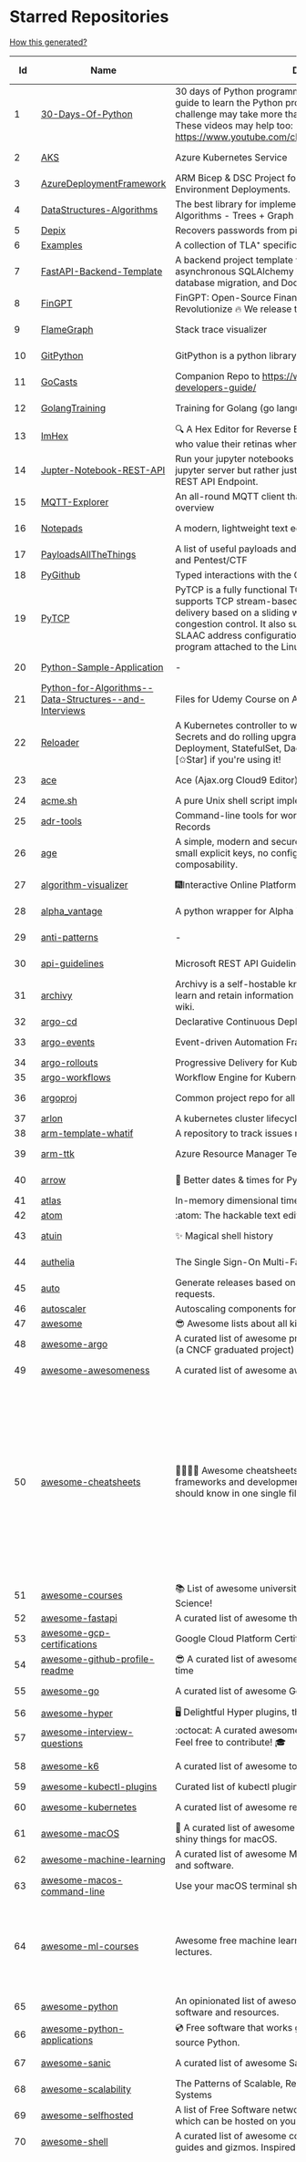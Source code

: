 # Starred Repositories  
[How this generated?](../master/USAGE.md)  
  
| Id 			| Name			| Description | Star Counts | Topics/Tags   | Last Updated 	|  
| ----------- | ----------- 	| ----------- | ----------- | ----------- 	| -----------   |  
|1|[30-Days-Of-Python](https://github.com/Asabeneh/30-Days-Of-Python.git)|30 days of Python programming challenge is a step-by-step guide to learn the Python programming language in 30 days. This challenge may take more than100 days, follow your own pace.  These videos may help too: https://www.youtube.com/channel/UC7PNRuno1rzYPb1xLa4yktw|37672|||  
|2|[AKS](https://github.com/Azure/AKS.git)|Azure Kubernetes Service|1931||10-7-2024|  
|3|[AzureDeploymentFramework](https://github.com/brwilkinson/AzureDeploymentFramework.git)|ARM Bicep & DSC Project for Azure Infrastructure and App Environment Deployments.|151||18-5-2024|  
|4|[DataStructures-Algorithms](https://github.com/rachitiitr/DataStructures-Algorithms.git)|The best library for implementation of all Data Structures and Algorithms - Trees + Graph Algorithms too!|2733||16-3-2024|  
|5|[Depix](https://github.com/spipm/Depix.git)|Recovers passwords from pixelized screenshots|25384|||  
|6|[Examples](https://github.com/tlaplus/Examples.git)|A collection of TLA⁺ specifications of varying complexities|1249|||  
|7|[FastAPI-Backend-Template](https://github.com/Aeternalis-Ingenium/FastAPI-Backend-Template.git)|A backend project template with FastAPI, PostgreSQL with asynchronous SQLAlchemy 2.0, Alembic for asynchronous database migration, and Docker.|585||26-3-2024|  
|8|[FinGPT](https://github.com/AI4Finance-Foundation/FinGPT.git)|FinGPT: Open-Source Financial Large Language Models!  Revolutionize 🔥    We release the trained model on HuggingFace.|12622||28-6-2024|  
|9|[FlameGraph](https://github.com/brendangregg/FlameGraph.git)|Stack trace visualizer|16802||7-11-2023|  
|10|[GitPython](https://github.com/gitpython-developers/GitPython.git)|GitPython is a python library used to interact with Git repositories.|4485||24-6-2024|  
|11|[GoCasts](https://github.com/StephenGrider/GoCasts.git)|Companion Repo to https://www.udemy.com/go-the-complete-developers-guide/|2049||25-8-2017|  
|12|[GolangTraining](https://github.com/GoesToEleven/GolangTraining.git)|Training for Golang (go language)|9743||28-8-2023|  
|13|[ImHex](https://github.com/WerWolv/ImHex.git)|🔍 A Hex Editor for Reverse Engineers, Programmers and people who value their retinas when working at 3 AM.|40740|||  
|14|[Jupter-Notebook-REST-API](https://github.com/Invictify/Jupter-Notebook-REST-API.git)|Run your jupyter notebooks as a REST API endpoint. This isn't a jupyter server but rather just a way to run your notebooks as a REST API Endpoint.|76||31-3-2020|  
|15|[MQTT-Explorer](https://github.com/thomasnordquist/MQTT-Explorer.git)|An all-round MQTT client that provides a structured topic overview|2872||17-6-2024|  
|16|[Notepads](https://github.com/0x7c13/Notepads.git)|A modern, lightweight text editor with a minimalist design.|8533||25-3-2024|  
|17|[PayloadsAllTheThings](https://github.com/swisskyrepo/PayloadsAllTheThings.git)|A list of useful payloads and bypass for Web Application Security and Pentest/CTF|58326||16-6-2024|  
|18|[PyGithub](https://github.com/PyGithub/PyGithub.git)|Typed interactions with the GitHub API v3|6803|||  
|19|[PyTCP](https://github.com/ccie18643/PyTCP.git)|PyTCP is a fully functional TCP/IP stack written in Python. It supports TCP stream-based transport with reliable packet delivery based on a sliding window mechanism and basic congestion control. It also supports IPv6/ICMPv6 protocols with SLAAC address configuration. It operates as a user space program attached to the Linux TAP interface.|333|||  
|20|[Python-Sample-Application](https://github.com/uber/Python-Sample-Application.git)|-|376||9-3-2015|  
|21|[Python-for-Algorithms--Data-Structures--and-Interviews](https://github.com/jmportilla/Python-for-Algorithms--Data-Structures--and-Interviews.git)|Files for Udemy Course on Algorithms and Data Structures|2477|||  
|22|[Reloader](https://github.com/stakater/Reloader.git)|A Kubernetes controller to watch changes in ConfigMap and Secrets and do rolling upgrades on Pods with their associated Deployment, StatefulSet, DaemonSet and DeploymentConfig – [✩Star] if you're using it!|7146|||  
|23|[ace](https://github.com/ajaxorg/ace.git)|Ace (Ajax.org Cloud9 Editor)|26542||8-7-2024|  
|24|[acme.sh](https://github.com/acmesh-official/acme.sh.git)|A pure Unix shell script implementing ACME client protocol|37634|||  
|25|[adr-tools](https://github.com/npryce/adr-tools.git)|Command-line tools for working with Architecture Decision Records|4489||30-3-2020|  
|26|[age](https://github.com/FiloSottile/age.git)|A simple, modern and secure encryption tool (and Go library) with small explicit keys, no config options, and UNIX-style composability.|15782||19-6-2024|  
|27|[algorithm-visualizer](https://github.com/algorithm-visualizer/algorithm-visualizer.git)|:fireworks:Interactive Online Platform that Visualizes Algorithms from Code|46429||18-11-2023|  
|28|[alpha_vantage](https://github.com/RomelTorres/alpha_vantage.git)|A python wrapper for Alpha Vantage API for financial data.|4201||5-7-2024|  
|29|[anti-patterns](https://github.com/tonybaloney/anti-patterns.git)|-|176||15-7-2022|  
|30|[api-guidelines](https://github.com/microsoft/api-guidelines.git)|Microsoft REST API Guidelines|22534||8-7-2024|  
|31|[archivy](https://github.com/archivy/archivy.git)|Archivy is a self-hostable knowledge repository that allows you to learn and retain information in your own personal and extensible wiki.|3169|||  
|32|[argo-cd](https://github.com/argoproj/argo-cd.git)|Declarative Continuous Deployment for Kubernetes|16767|||  
|33|[argo-events](https://github.com/argoproj/argo-events.git)|Event-driven Automation Framework for Kubernetes|2281||10-7-2024|  
|34|[argo-rollouts](https://github.com/argoproj/argo-rollouts.git)|Progressive Delivery for Kubernetes|2573|||  
|35|[argo-workflows](https://github.com/argoproj/argo-workflows.git)|Workflow Engine for Kubernetes|14576|||  
|36|[argoproj](https://github.com/argoproj/argoproj.git)|Common project repo for all Argo Projects|573||18-6-2024|  
|37|[arlon](https://github.com/arlonproj/arlon.git)|A kubernetes cluster lifecycle management and configuration tool|143|||  
|38|[arm-template-whatif](https://github.com/Azure/arm-template-whatif.git)|A repository to track issues related to what-if noise suppression|85|||  
|39|[arm-ttk](https://github.com/Azure/arm-ttk.git)|Azure Resource Manager Template Toolkit|430||27-3-2024|  
|40|[arrow](https://github.com/arrow-py/arrow.git)|🏹 Better dates & times for Python|8623||9-7-2024|  
|41|[atlas](https://github.com/Netflix/atlas.git)|In-memory dimensional time series database.|3412|||  
|42|[atom](https://github.com/atom/atom.git)|:atom: The hackable text editor|60062|||  
|43|[atuin](https://github.com/atuinsh/atuin.git)|✨ Magical shell history|18703||10-7-2024|  
|44|[authelia](https://github.com/authelia/authelia.git)|The Single Sign-On Multi-Factor portal for web apps|20483||10-7-2024|  
|45|[auto](https://github.com/intuit/auto.git)|Generate releases based on semantic version labels on pull requests.|2223||28-6-2024|  
|46|[autoscaler](https://github.com/kubernetes/autoscaler.git)|Autoscaling components for Kubernetes|7818|||  
|47|[awesome](https://github.com/sindresorhus/awesome.git)|😎 Awesome lists about all kinds of interesting topics|310451|||  
|48|[awesome-argo](https://github.com/akuity/awesome-argo.git)|A curated list of awesome projects and resources related to Argo (a CNCF graduated project)|1883||7-6-2024|  
|49|[awesome-awesomeness](https://github.com/bayandin/awesome-awesomeness.git)|A curated list of awesome awesomeness|31472||24-3-2022|  
|50|[awesome-cheatsheets](https://github.com/LeCoupa/awesome-cheatsheets.git)|👩‍💻👨‍💻 Awesome cheatsheets for popular programming languages, frameworks and development tools. They include everything you should know in one single file.|38548|cheatsheets, javascript, bash, nodejs, cheatsheet, database, language, frontend, backend, feathersjs, redis, vuejs, vim, django, programming-language, xcode, php, docker, kubernetes, sailsjs|20-6-2024|  
|51|[awesome-courses](https://github.com/prakhar1989/awesome-courses.git)|:books: List of awesome university courses for learning Computer Science!|55473||12-11-2022|  
|52|[awesome-fastapi](https://github.com/mjhea0/awesome-fastapi.git)|A curated list of awesome things related to FastAPI|7951|||  
|53|[awesome-gcp-certifications](https://github.com/sathishvj/awesome-gcp-certifications.git)|Google Cloud Platform Certification resources.|3901|||  
|54|[awesome-github-profile-readme](https://github.com/abhisheknaiidu/awesome-github-profile-readme.git)|😎 A curated list of awesome GitHub Profile which updates in real time |23336|||  
|55|[awesome-go](https://github.com/avelino/awesome-go.git)|A curated list of awesome Go frameworks, libraries and software|124990||28-6-2024|  
|56|[awesome-hyper](https://github.com/bnb/awesome-hyper.git)|🖥 Delightful Hyper plugins, themes, and resources|10638|||  
|57|[awesome-interview-questions](https://github.com/DopplerHQ/awesome-interview-questions.git)|:octocat: A curated awesome list of lists of interview questions. Feel free to contribute! :mortar_board: |69026||16-11-2021|  
|58|[awesome-k6](https://github.com/grafana/awesome-k6.git)|A curated list of awesome tools, content and projects using k6|548||3-6-2024|  
|59|[awesome-kubectl-plugins](https://github.com/ishantanu/awesome-kubectl-plugins.git)|Curated list of kubectl plugins|874|||  
|60|[awesome-kubernetes](https://github.com/nubenetes/awesome-kubernetes.git)|A curated list of awesome references collected since 2018.|593||12-2-2024|  
|61|[awesome-macOS](https://github.com/iCHAIT/awesome-macOS.git)|  A curated list of awesome applications, softwares, tools and shiny things for macOS.|15633||5-1-2024|  
|62|[awesome-machine-learning](https://github.com/josephmisiti/awesome-machine-learning.git)|A curated list of awesome Machine Learning frameworks, libraries and software.|64394|||  
|63|[awesome-macos-command-line](https://github.com/herrbischoff/awesome-macos-command-line.git)|Use your macOS terminal shell to do awesome things.|28629|||  
|64|[awesome-ml-courses](https://github.com/luspr/awesome-ml-courses.git)|Awesome free machine learning and AI courses with video lectures.|2642|machine-learning, deep-learning, reinforcement-learning, ai-courses, artificial-intelligence|18-6-2024|  
|65|[awesome-python](https://github.com/vinta/awesome-python.git)|An opinionated list of awesome Python frameworks, libraries, software and resources.|212152||16-6-2024|  
|66|[awesome-python-applications](https://github.com/mahmoud/awesome-python-applications.git)|💿 Free software that works great, and also happens to be open-source Python. |16407||30-6-2024|  
|67|[awesome-sanic](https://github.com/mekicha/awesome-sanic.git)|A curated list of awesome Sanic resources and extensions|746||9-5-2023|  
|68|[awesome-scalability](https://github.com/binhnguyennus/awesome-scalability.git)|The Patterns of Scalable, Reliable, and Performant Large-Scale Systems|56832||17-6-2024|  
|69|[awesome-selfhosted](https://github.com/awesome-selfhosted/awesome-selfhosted.git)|A list of Free Software network services and web applications which can be hosted on your own servers|186765||10-7-2024|  
|70|[awesome-shell](https://github.com/alebcay/awesome-shell.git)|A curated list of awesome command-line frameworks, toolkits, guides and gizmos. Inspired by awesome-php.|31911||20-2-2024|  
|71|[awesome-sre](https://github.com/dastergon/awesome-sre.git)|A curated list of Site Reliability and Production Engineering resources.|11700|site-reliability-engineering, production, availability, monitoring, post-mortem, reliability-engineering, capacity-planning, service-level-agreement, scalability, reliability, alerting, on-call, site-reliability, postmortem, incident-response, sre, awesome, awesome-list, devops, list|8-10-2022|  
|72|[awesome-sysadmin](https://github.com/awesome-foss/awesome-sysadmin.git)|A curated list of amazingly awesome open-source sysadmin resources.|23702||13-6-2024|  
|73|[awesome-vscode](https://github.com/viatsko/awesome-vscode.git)|🎨 A curated list of delightful VS Code packages and resources.|24581||3-8-2023|  
|74|[awless](https://github.com/wallix/awless.git)|A Mighty CLI for AWS|4974||10-12-2018|  
|75|[aws-cdk](https://github.com/aws/aws-cdk.git)|The AWS Cloud Development Kit is a framework for defining cloud infrastructure in code|11372||9-7-2024|  
|76|[aws-cdk-examples](https://github.com/aws-samples/aws-cdk-examples.git)|Example projects using the AWS CDK|4963|||  
|77|[aws-cli](https://github.com/aws/aws-cli.git)|Universal Command Line Interface for Amazon Web Services|15119||10-7-2024|  
|78|[aws-eks-best-practices](https://github.com/aws/aws-eks-best-practices.git)|A best practices guide for day 2 operations, including operational excellence, security, reliability, performance efficiency, and cost optimization.|1933||10-7-2024|  
|79|[aws-eks-kubernetes-masterclass](https://github.com/stacksimplify/aws-eks-kubernetes-masterclass.git)|AWS EKS Kubernetes - Masterclass   DevOps, Microservices|1306|||  
|80|[aws-load-balancer-controller](https://github.com/kubernetes-sigs/aws-load-balancer-controller.git)|A Kubernetes controller for Elastic Load Balancers|3829||31-5-2024|  
|81|[azkaban](https://github.com/azkaban/azkaban.git)|Azkaban workflow manager.|4426|||  
|82|[azure-cli](https://github.com/Azure/azure-cli.git)|Azure Command-Line Interface|3916|||  
|83|[azure-docs-bicep-samples](https://github.com/Azure/azure-docs-bicep-samples.git)|-|74|||  
|84|[azure-monitor-opencensus-python](https://github.com/Azure-Samples/azure-monitor-opencensus-python.git)|Sample repository demonstrating Azure Monitor exporters for Opencensus Python|23||1-6-2023|  
|85|[azure-powershell](https://github.com/Azure/azure-powershell.git)|Microsoft Azure PowerShell|4120||10-7-2024|  
|86|[azure-quickstart-templates](https://github.com/Azure/azure-quickstart-templates.git)|Azure Quickstart Templates|13839|||  
|87|[azure-sdk-for-python](https://github.com/Azure/azure-sdk-for-python.git)|This repository is for active development of the Azure SDK for Python. For consumers of the SDK we recommend visiting our public developer docs at https://docs.microsoft.com/python/azure/ or our versioned developer docs at https://azure.github.io/azure-sdk-for-python. |4369||10-7-2024|  
|88|[azure4everyone-samples](https://github.com/MarczakIO/azure4everyone-samples.git)|-|256|||  
|89|[badges](https://github.com/Naereen/badges.git)|:pencil: Markdown code for lots of small badges :ribbon: :pushpin: (shields.io, forthebadge.com etc) :sunglasses:. Contributions are welcome! Please add yours!|4253||24-4-2024|  
|90|[bat](https://github.com/sharkdp/bat.git)|A cat(1) clone with wings.|47740||1-7-2024|  
|91|[bcc](https://github.com/iovisor/bcc.git)|BCC - Tools for BPF-based Linux IO analysis, networking, monitoring, and more|19893|||  
|92|[behave](https://github.com/behave/behave.git)|BDD, Python style.|3100||6-7-2024|  
|93|[benten](https://github.com/intuit/benten.git)|Chatbot Development Framework (with Slack integration for Jira and Jenkins)|134||31-3-2021|  
|94|[bhai-lang](https://github.com/DulLabs/bhai-lang.git)|A toy programming language written in Typescript|3967||17-4-2022|  
|95|[bicep](https://github.com/Azure/bicep.git)|Bicep is a declarative language for describing and deploying Azure resources|3168||10-7-2024|  
|96|[bitcoin](https://github.com/bitcoin/bitcoin.git)|Bitcoin Core integration/staging tree|77148||10-7-2024|  
|97|[black](https://github.com/psf/black.git)|The uncompromising Python code formatter|37831||4-7-2024|  
|98|[blackfriday](https://github.com/russross/blackfriday.git)|Blackfriday: a markdown processor for Go|5392||27-10-2020|  
|99|[boto3](https://github.com/boto/boto3.git)|AWS SDK for Python|8840||10-7-2024|  
|100|[boulder](https://github.com/letsencrypt/boulder.git)|An ACME-based certificate authority, written in Go. |5069||10-7-2024|  
|101|[boundary](https://github.com/hashicorp/boundary.git)|Boundary enables identity-based access management for dynamic infrastructure. |3818||9-7-2024|  
|102|[brackets](https://github.com/adobe/brackets.git)|An open source code editor for the web, written in JavaScript, HTML and CSS.|33286||18-3-2021|  
|103|[brooklin](https://github.com/linkedin/brooklin.git)|An extensible distributed system for reliable nearline data streaming at scale|899||21-5-2024|  
|104|[brotli](https://github.com/google/brotli.git)|Brotli compression format|13320|||  
|105|[build-your-own-x](https://github.com/codecrafters-io/build-your-own-x.git)|Master programming by recreating your favorite technologies from scratch.|284307||10-7-2024|  
|106|[caddy](https://github.com/caddyserver/caddy.git)|Fast and extensible multi-platform HTTP/1-2-3 web server with automatic HTTPS|55623||9-7-2024|  
|107|[cdk8s](https://github.com/cdk8s-team/cdk8s.git)|Define Kubernetes native apps and abstractions using object-oriented programming|4215||10-7-2024|  
|108|[cello](https://github.com/cello-proj/cello.git)|Run infrastructure as code (IaC) software tools including CDK, Terraform and Cloud Formation via GitOps.|270||10-5-2024|  
|109|[cert-manager](https://github.com/cert-manager/cert-manager.git)|Automatically provision and manage TLS certificates in Kubernetes|11719|||  
|110|[chalice](https://github.com/aws/chalice.git)|Python Serverless Microframework for AWS|10528|||  
|111|[chaos-mesh](https://github.com/chaos-mesh/chaos-mesh.git)|A Chaos Engineering Platform for Kubernetes.|6545||9-7-2024|  
|112|[chartmuseum](https://github.com/helm/chartmuseum.git)|helm chart repository server|3522|||  
|113|[charts](https://github.com/helm/charts.git)|⚠️(OBSOLETE) Curated applications for Kubernetes|15512||21-12-2021|  
|114|[cheat.sh](https://github.com/chubin/cheat.sh.git)|the only cheat sheet you need|37830||18-4-2022|  
|115|[checkov](https://github.com/bridgecrewio/checkov.git)|Prevent cloud misconfigurations and find vulnerabilities during build-time in infrastructure as code, container images and open source packages with Checkov by Bridgecrew.|6729||10-7-2024|  
|116|[chef](https://github.com/chef/chef.git)|Chef Infra, a powerful automation platform that transforms infrastructure into code automating how infrastructure is configured, deployed and managed across any environment, at any scale|7534||9-7-2024|  
|117|[cilium](https://github.com/cilium/cilium.git)|eBPF-based Networking, Security, and Observability|19283|||  
|118|[clair](https://github.com/quay/clair.git)|Vulnerability Static Analysis for Containers|10165|||  
|119|[cli](https://github.com/snyk/cli.git)|Snyk CLI scans and monitors your projects for security vulnerabilities.|4838||10-7-2024|  
|120|[cli-spinners](https://github.com/sindresorhus/cli-spinners.git)|Spinners for use in the terminal|2381||1-7-2024|  
|121|[cli53](https://github.com/barnybug/cli53.git)|Command line tool for Amazon Route 53|1960||24-2-2023|  
|122|[click](https://github.com/pallets/click.git)|Python composable command line interface toolkit|15298||1-7-2024|  
|123|[cloud-custodian](https://github.com/cloud-custodian/cloud-custodian.git)|Rules engine for cloud security, cost optimization, and governance, DSL in yaml for policies to query, filter, and take actions on resources|5295||10-7-2024|  
|124|[codesearch](https://github.com/google/codesearch.git)|Fast, indexed regexp search over large file trees|3556||19-6-2024|  
|125|[compose](https://github.com/docker/compose.git)|Define and run multi-container applications with Docker|33019|||  
|126|[computer-science](https://github.com/ossu/computer-science.git)|:mortar_board: Path to a free self-taught education in Computer Science!|165775||10-7-2024|  
|127|[confd](https://github.com/kelseyhightower/confd.git)|Manage local application configuration files using templates and data from etcd or consul|8305||9-12-2023|  
|128|[config](https://github.com/nikitavoloboev/config.git)|Apps/CLIs/configs I use on macOS/iOS. Fish, Karabiner, Cursor..|20420|||  
|129|[containerd](https://github.com/containerd/containerd.git)|An open and reliable container runtime|16736|||  
|130|[copacetic](https://github.com/project-copacetic/copacetic.git)|🧵 CLI tool for directly patching container images using reports from vulnerability scanners|844||10-7-2024|  
|131|[core](https://github.com/home-assistant/core.git)|:house_with_garden: Open source home automation that puts local control and privacy first.|69872||10-7-2024|  
|132|[coredns](https://github.com/coredns/coredns.git)|CoreDNS is a DNS server that chains plugins|12026||2-7-2024|  
|133|[coreutils](https://github.com/uutils/coreutils.git)|Cross-platform Rust rewrite of the GNU coreutils|17271||10-7-2024|  
|134|[crouton](https://github.com/dnschneid/crouton.git)|Chromium OS Universal Chroot Environment|8523|||  
|135|[cruise-control](https://github.com/linkedin/cruise-control.git)|Cruise-control is the first of its kind to fully automate the dynamic workload rebalance and self-healing of a Kafka cluster. It provides great value to Kafka users by simplifying the operation of Kafka clusters.|2683||10-7-2024|  
|136|[dailybot](https://github.com/sapumar/dailybot.git)|Simple telegram bot to remind about the daily stand up|8|||  
|137|[dapr](https://github.com/dapr/dapr.git)|Dapr is a portable, event-driven, runtime for building distributed applications across cloud and edge.|23587||3-7-2024|  
|138|[datamodel-code-generator](https://github.com/koxudaxi/datamodel-code-generator.git)|Pydantic model and dataclasses.dataclass generator for easy conversion of JSON, OpenAPI, JSON Schema, and YAML data sources.|2458|||  
|139|[design-patterns-for-humans](https://github.com/kamranahmedse/design-patterns-for-humans.git)|An ultra-simplified explanation to design patterns|43963||17-5-2023|  
|140|[developer-roadmap](https://github.com/kamranahmedse/developer-roadmap.git)|Interactive roadmaps, guides and other educational content to help developers grow in their careers.|282304||10-7-2024|  
|141|[devops-exercises](https://github.com/bregman-arie/devops-exercises.git)|Linux, Jenkins, AWS, SRE, Prometheus, Docker, Python, Ansible, Git, Kubernetes, Terraform, OpenStack, SQL, NoSQL, Azure, GCP, DNS, Elastic, Network, Virtualization. DevOps Interview Questions|64874||12-6-2024|  
|142|[diagrams](https://github.com/mingrammer/diagrams.git)|:art: Diagram as Code for prototyping cloud system architectures|35424|||  
|143|[discourse](https://github.com/discourse/discourse.git)|A platform for community discussion. Free, open, simple.|41154||10-7-2024|  
|144|[dive](https://github.com/wagoodman/dive.git)|A tool for exploring each layer in a docker image|44599|||  
|145|[django-health-check](https://github.com/revsys/django-health-check.git)|a pluggable app that runs a full check on the deployment, using a number of plugins to check e.g. database, queue server, celery processes, etc.|1181|||  
|146|[dns](https://github.com/miekg/dns.git)|DNS library in Go|7872|||  
|147|[dnscontrol](https://github.com/StackExchange/dnscontrol.git)|Infrastructure as code for DNS!|3018||10-7-2024|  
|148|[dnslib](https://github.com/paulc/dnslib.git)|A Python library to encode/decode DNS wire-format packets |295||8-7-2024|  
|149|[docker-development-youtube-series](https://github.com/marcel-dempers/docker-development-youtube-series.git)|-|5100|||  
|150|[docker_practice](https://github.com/yeasy/docker_practice.git)|Learn and understand Docker&Container technologies, with real DevOps practice!|24448||4-2-2024|  
|151|[doitlive](https://github.com/sloria/doitlive.git)|Because sometimes you need to do it live|3421||3-7-2024|  
|152|[dokku](https://github.com/dokku/dokku.git)|A docker-powered PaaS that helps you build and manage the lifecycle of applications|26395||8-7-2024|  
|153|[dotfiles](https://github.com/bbkane/dotfiles.git)|Configs for apps I care about|32||10-7-2024|  
|154|[driftctl](https://github.com/snyk/driftctl.git)|Detect, track and alert on infrastructure drift|2429||8-7-2024|  
|155|[duf](https://github.com/muesli/duf.git)|Disk Usage/Free Utility - a better 'df' alternative|12496|||  
|156|[eBPF-Package-Repository](https://github.com/l3af-project/eBPF-Package-Repository.git)|eBPF Programs|53||9-7-2024|  
|157|[echarts](https://github.com/apache/echarts.git)|Apache ECharts is a powerful, interactive charting and data visualization library for browser|59639||28-6-2024|  
|158|[echo](https://github.com/labstack/echo.git)|High performance, minimalist Go web framework|29010||30-5-2024|  
|159|[eks-anywhere](https://github.com/aws/eks-anywhere.git)|Run Amazon EKS on your own infrastructure 🚀|1938||9-7-2024|  
|160|[eks-node-viewer](https://github.com/awslabs/eks-node-viewer.git)|EKS Node Viewer|1089||8-7-2024|  
|161|[elasticsearch](https://github.com/elastic/elasticsearch.git)|Free and Open, Distributed, RESTful Search Engine|68580|||  
|162|[emissary](https://github.com/emissary-ingress/emissary.git)|open source Kubernetes-native API gateway for microservices built on the Envoy Proxy|4319||26-6-2024|  
|163|[eng-practices](https://github.com/google/eng-practices.git)|Google's Engineering Practices documentation|19847||10-5-2024|  
|164|[engineering-blogs](https://github.com/kilimchoi/engineering-blogs.git)|A curated list of engineering blogs|29992||5-6-2024|  
|165|[envoy](https://github.com/envoyproxy/envoy.git)|Cloud-native high-performance edge/middle/service proxy|24284||10-7-2024|  
|166|[eruda](https://github.com/liriliri/eruda.git)|Console for mobile browsers|18098|||  
|167|[espanso](https://github.com/espanso/espanso.git)|Cross-platform Text Expander written in Rust|9472||9-7-2024|  
|168|[etcd](https://github.com/etcd-io/etcd.git)|Distributed reliable key-value store for the most critical data of a distributed system|46834||9-7-2024|  
|169|[every-programmer-should-know](https://github.com/mtdvio/every-programmer-should-know.git)|A collection of (mostly) technical things every software developer should know about|77785||10-5-2024|  
|170|[ewd998](https://github.com/tlaplus-workshops/ewd998.git)|Distributed termination detection on a ring, due to Shmuel Safra:|46||21-7-2023|  
|171|[examples](https://github.com/kubernetes/examples.git)|Kubernetes application example tutorials|6103|||  
|172|[excalidraw](https://github.com/excalidraw/excalidraw.git)|Virtual whiteboard for sketching hand-drawn like diagrams|77118||10-7-2024|  
|173|[external-dns](https://github.com/kubernetes-sigs/external-dns.git)|Configure external DNS servers (AWS Route53, Google CloudDNS and others) for Kubernetes Ingresses and Services|7438|||  
|174|[face_recognition](https://github.com/ageitgey/face_recognition.git)|The world's simplest facial recognition api for Python and the command line|52379||10-6-2022|  
|175|[faker](https://github.com/joke2k/faker.git)|Faker is a Python package that generates fake data for you.|17347||26-6-2024|  
|176|[falcon](https://github.com/falconry/falcon.git)|The no-magic web data plane API and microservices framework for Python developers, with a focus on reliability, correctness, and performance at scale.|9441||30-6-2024|  
|177|[fastapi](https://github.com/tiangolo/fastapi.git)|FastAPI framework, high performance, easy to learn, fast to code, ready for production|73385|||  
|178|[fastapi-cache](https://github.com/long2ice/fastapi-cache.git)|fastapi-cache is a tool to cache fastapi response and function result, with backends support redis and memcached.|1198|cache, fastapi, redis, memcached|13-5-2024|  
|179|[fastapi-code-generator](https://github.com/koxudaxi/fastapi-code-generator.git)|This code generator creates FastAPI app from an openapi file.|961|fastapi, openapi, generator, python, pydantic|2-7-2024|  
|180|[fastapi-jwt](https://github.com/testdrivenio/fastapi-jwt.git)|Secure a FastAPI app by enabling authentication using JSON Web Tokens (JWTs)|115||8-5-2024|  
|181|[fastapi-mvc](https://github.com/fastapi-mvc/fastapi-mvc.git)|Developer productivity tool for making high-quality FastAPI production-ready APIs.|598||2-2-2024|  
|182|[fastapi-versioning](https://github.com/DeanWay/fastapi-versioning.git)|api versioning for fastapi web applications|633||24-8-2021|  
|183|[fastapi_client](https://github.com/dmontagu/fastapi_client.git)|FastAPI client generator|329||11-2-2021|  
|184|[fastapi_profiler](https://github.com/sunhailin-Leo/fastapi_profiler.git)|A FastAPI Middleware of https://github.com/joerick/pyinstrument to check your service performance.|215||17-5-2024|  
|185|[fasthttp](https://github.com/valyala/fasthttp.git)|Fast HTTP package for Go. Tuned for high performance. Zero memory allocations in hot paths. Up to 10x faster than net/http|21356||8-7-2024|  
|186|[fauxpilot](https://github.com/fauxpilot/fauxpilot.git)|FauxPilot - an open-source alternative to GitHub Copilot server|14431||29-5-2023|  
|187|[fd](https://github.com/sharkdp/fd.git)|A simple, fast and user-friendly alternative to 'find'|32621||1-7-2024|  
|188|[first-contributions](https://github.com/firstcontributions/first-contributions.git)|🚀✨ Help beginners to contribute to open source projects|43631|||  
|189|[fish-shell](https://github.com/fish-shell/fish-shell.git)|The user-friendly command line shell.|25116|||  
|190|[flamethrower](https://github.com/DNS-OARC/flamethrower.git)|a DNS performance and functional testing utility supporting UDP, TCP, DoT and DoH|314||3-10-2023|  
|191|[flask](https://github.com/pallets/flask.git)|The Python micro framework for building web applications.|67026||2-7-2024|  
|192|[flask-app-on-azure-functions](https://github.com/Azure-Samples/flask-app-on-azure-functions.git)|A sample to run a Flask app on Azure Functions|22||18-2-2022|  
|193|[flask-caching](https://github.com/pallets-eco/flask-caching.git)|A caching extension for Flask|876||26-5-2024|  
|194|[flask-celery-example](https://github.com/miguelgrinberg/flask-celery-example.git)|This repository contains the example code for my blog article Using Celery with Flask.|1182|||  
|195|[flask-swagger-ui](https://github.com/sveint/flask-swagger-ui.git)|Swagger UI blueprint for flask|176||24-5-2022|  
|196|[flower](https://github.com/mher/flower.git)|Real-time monitor and web admin for Celery distributed task queue|6279|||  
|197|[flux](https://github.com/fluxcd/flux.git)|Successor: https://github.com/fluxcd/flux2|6884||1-11-2022|  
|198|[forcediphttpsadapter](https://github.com/Roadmaster/forcediphttpsadapter.git)|A requests TransportAdapter allowing to force a specific IP for HTTPS connections.|59|||  
|199|[free-for-dev](https://github.com/ripienaar/free-for-dev.git)|A list of SaaS, PaaS and IaaS offerings that have free tiers of interest to devops and infradev|85660||10-7-2024|  
|200|[free-programming-books](https://github.com/EbookFoundation/free-programming-books.git)|:books: Freely available programming books|327762||9-7-2024|  
|201|[frp](https://github.com/fatedier/frp.git)|A fast reverse proxy to help you expose a local server behind a NAT or firewall to the internet.|82212||9-7-2024|  
|202|[fucking-algorithm](https://github.com/labuladong/fucking-algorithm.git)|刷算法全靠套路，认准 labuladong 就够了！English version supported! Crack LeetCode, not only how, but also why. |124273||8-7-2024|  
|203|[full-stack-fastapi-template](https://github.com/tiangolo/full-stack-fastapi-template.git)|Full stack, modern web application template. Using FastAPI, React, SQLModel, PostgreSQL, Docker, GitHub Actions, automatic HTTPS and more.|24553||30-6-2024|  
|204|[gcsfuse](https://github.com/GoogleCloudPlatform/gcsfuse.git)|A user-space file system for interacting with Google Cloud Storage|2003||10-7-2024|  
|205|[gin](https://github.com/gin-gonic/gin.git)|Gin is a HTTP web framework written in Go (Golang). It features a Martini-like API with much better performance -- up to 40 times faster. If you need smashing performance, get yourself some Gin.|76813||22-6-2024|  
|206|[git-standup](https://github.com/kamranahmedse/git-standup.git)|Recall what you did on the last working day. Psst! or be nosy and find what someone else in your team did ;-)|7557|||  
|207|[github-cheat-sheet](https://github.com/tiimgreen/github-cheat-sheet.git)|A list of cool features of Git and GitHub.|46629||15-10-2023|  
|208|[github-readme-stats](https://github.com/anuraghazra/github-readme-stats.git)|:zap: Dynamically generated stats for your github readmes|66585||10-7-2024|  
|209|[github1s](https://github.com/conwnet/github1s.git)|One second to read GitHub code with VS Code.|22747|||  
|210|[gitignore](https://github.com/github/gitignore.git)|A collection of useful .gitignore templates|159590||11-6-2024|  
|211|[gitops-engine](https://github.com/argoproj/gitops-engine.git)|Democratizing GitOps|1659||1-7-2024|  
|212|[gitui](https://github.com/extrawurst/gitui.git)|Blazing 💥 fast terminal-ui for git written in rust 🦀|17850||9-7-2024|  
|213|[glb-director](https://github.com/github/glb-director.git)|GitHub Load Balancer Director and supporting tooling.|2351|||  
|214|[gloo](https://github.com/solo-io/gloo.git)|The Feature-rich, Kubernetes-native, Next-Generation API Gateway Built on Envoy|4034||10-7-2024|  
|215|[go-fuzz](https://github.com/dvyukov/go-fuzz.git)|Randomized testing for Go|4729|||  
|216|[go-github](https://github.com/google/go-github.git)|Go library for accessing the GitHub v3 API|10168|||  
|217|[go-leetcode](https://github.com/austingebauer/go-leetcode.git)|A collection of 100+ popular LeetCode problems solved in Go.|1766||26-11-2023|  
|218|[go-restful](https://github.com/emicklei/go-restful.git)|package for building REST-style Web Services using Go|4996|||  
|219|[go-spew](https://github.com/davecgh/go-spew.git)|Implements a deep pretty printer for Go data structures to aid in debugging|5981||30-8-2018|  
|220|[golang-web-dev](https://github.com/GoesToEleven/golang-web-dev.git)|-|3323||13-12-2019|  
|221|[goldmark](https://github.com/yuin/goldmark.git)|:trophy: A markdown parser written in Go. Easy to extend, standard(CommonMark) compliant, well structured.|3459||25-6-2024|  
|222|[google-api-python-client](https://github.com/googleapis/google-api-python-client.git)|🐍 The official Python client library for Google's discovery based APIs.|7559||9-7-2024|  
|223|[google-cloud-python](https://github.com/googleapis/google-cloud-python.git)|Google Cloud Client Library for Python|4731||10-7-2024|  
|224|[google-maps-services-python](https://github.com/googlemaps/google-maps-services-python.git)|Python client library for Google Maps API Web Services|4427||27-1-2023|  
|225|[googlesre](https://github.com/google/googlesre.git)|-|159||19-6-2024|  
|226|[gotty](https://github.com/yudai/gotty.git)|Share your terminal as a web application|18576|||  
|227|[gotty](https://github.com/sorenisanerd/gotty.git)|Share your terminal as a web application|2095||25-3-2024|  
|228|[gping](https://github.com/orf/gping.git)|Ping, but with a graph|10496|||  
|229|[gpt-pilot](https://github.com/Pythagora-io/gpt-pilot.git)|The first real AI developer|29109||10-7-2024|  
|230|[graphene-django](https://github.com/graphql-python/graphene-django.git)|Build powerful, efficient, and flexible GraphQL APIs with seamless Django integration.|4254||12-6-2024|  
|231|[grex](https://github.com/pemistahl/grex.git)|A command-line tool and Rust library with Python bindings for generating regular expressions from user-provided test cases|7025||9-7-2024|  
|232|[greykite](https://github.com/linkedin/greykite.git)|A flexible, intuitive and fast forecasting library|1802||16-1-2024|  
|233|[grumpy](https://github.com/giantswarm/grumpy.git)|Kubernetes Validation Admission Controller example|24|||  
|234|[guacamole-server](https://github.com/apache/guacamole-server.git)|Mirror of Apache Guacamole Server|2977||14-6-2024|  
|235|[halo](https://github.com/manrajgrover/halo.git)|💫 Beautiful spinners for terminal, IPython and Jupyter|2862||16-6-2024|  
|236|[haproxy](https://github.com/haproxy/haproxy.git)|HAProxy Load Balancer's development branch (mirror of git.haproxy.org)|4647||10-7-2024|  
|237|[healthchecks](https://github.com/healthchecks/healthchecks.git)|Open-source cron job and background task monitoring service, written in Python & Django|7639||10-7-2024|  
|238|[helm](https://github.com/helm/helm.git)|The Kubernetes Package Manager|26385||10-7-2024|  
|239|[helmfile](https://github.com/roboll/helmfile.git)|Deploy Kubernetes Helm Charts|4033|||  
|240|[hey](https://github.com/rakyll/hey.git)|HTTP load generator, ApacheBench (ab) replacement|17655|||  
|241|[homebrew-cask](https://github.com/Homebrew/homebrew-cask.git)|🍻 A CLI workflow for the administration of macOS applications distributed as binaries|20689||10-7-2024|  
|242|[homepage](https://github.com/gethomepage/homepage.git)|A highly customizable homepage (or startpage / application dashboard) with Docker and service API integrations.|17222||9-7-2024|  
|243|[how-web-works](https://github.com/vasanthk/how-web-works.git)|What happens behind the scenes when we type www.google.com in a browser?|15901|||  
|244|[htmlq](https://github.com/mgdm/htmlq.git)|Like jq, but for HTML.|6999||15-4-2023|  
|245|[htop](https://github.com/htop-dev/htop.git)|htop - an interactive process viewer|6131|||  
|246|[http-api-design](https://github.com/interagent/http-api-design.git)|HTTP API design guide extracted from work on the Heroku Platform API|13682||16-1-2024|  
|247|[http2smugl](https://github.com/neex/http2smugl.git)|-|525|||  
|248|[httpstat](https://github.com/reorx/httpstat.git)|curl statistics made simple|5893||12-6-2023|  
|249|[httpstat](https://github.com/davecheney/httpstat.git)|It's like curl -v, with colours. |6987||13-6-2024|  
|250|[httptools](https://github.com/MagicStack/httptools.git)|Fast HTTP parser|1180||16-10-2023|  
|251|[hub](https://github.com/mislav/hub.git)|A command-line tool that makes git easier to use with GitHub.|22753||4-10-2023|  
|252|[hubot-slack](https://github.com/slackapi/hubot-slack.git)|Slack Developer Kit for Hubot|2303|||  
|253|[hugo](https://github.com/gohugoio/hugo.git)|The world’s fastest framework for building websites.|73683|||  
|254|[hugo-PaperMod](https://github.com/adityatelange/hugo-PaperMod.git)| A fast, clean, responsive Hugo theme.|9141||21-6-2024|  
|255|[hyper](https://github.com/vercel/hyper.git)|A terminal built on web technologies|42961|||  
|256|[influxdb](https://github.com/influxdata/influxdb.git)|Scalable datastore for metrics, events, and real-time analytics|28231||10-7-2024|  
|257|[ingress-nginx](https://github.com/kubernetes/ingress-nginx.git)|Ingress-NGINX Controller for Kubernetes|16964||9-7-2024|  
|258|[inshellisense](https://github.com/microsoft/inshellisense.git)|IDE style command line auto complete|8230||21-6-2024|  
|259|[interactive-coding-challenges](https://github.com/donnemartin/interactive-coding-challenges.git)|120+ interactive Python coding interview challenges (algorithms and data structures).  Includes Anki flashcards.|29119||5-8-2020|  
|260|[interview](https://github.com/Olshansk/interview.git)|Everything you need to prepare for your technical interview|17654||28-1-2024|  
|261|[interview](https://github.com/mission-peace/interview.git)|Interview questions|11037|||  
|262|[interviews](https://github.com/kdn251/interviews.git)|Everything you need to know to get the job.|62803||6-6-2020|  
|263|[iris](https://github.com/kataras/iris.git)|The fastest HTTP/2 Go Web Framework. New, modern and easy to learn. Fast development with Code you control. Unbeatable cost-performance ratio :rocket:|25019|||  
|264|[iris](https://github.com/linkedin/iris.git)|Iris is a highly configurable and flexible service for paging and messaging.|803|||  
|265|[istio](https://github.com/istio/istio.git)|Connect, secure, control, and observe services.|35394||10-7-2024|  
|266|[it-tools](https://github.com/CorentinTh/it-tools.git)|Collection of handy online tools for developers, with great UX. |18684||27-5-2024|  
|267|[javascript-algorithms](https://github.com/trekhleb/javascript-algorithms.git)|📝 Algorithms and data structures implemented in JavaScript with explanations and links to further readings|185216||9-3-2024|  
|268|[jedis](https://github.com/redis/jedis.git)|Redis Java client|11704||10-7-2024|  
|269|[jira](https://github.com/pycontribs/jira.git)|Python Jira library. Development chat available on https://matrix.to/#/#pycontribs:matrix.org|1919||9-7-2024|  
|270|[jira](https://github.com/go-jira/jira.git)|simple jira command line client in Go|2662|||  
|271|[jq](https://github.com/jqlang/jq.git)|Command-line JSON processor|29613||24-6-2024|  
|272|[jsii](https://github.com/aws/jsii.git)|jsii allows code in any language to naturally interact with JavaScript classes. It is the technology that enables the AWS Cloud Development Kit to deliver polyglot libraries from a single codebase!|2591|||  
|273|[json-server](https://github.com/typicode/json-server.git)|Get a full fake REST API with zero coding in less than 30 seconds (seriously)|71924|||  
|274|[jsonnet](https://github.com/google/jsonnet.git)|Jsonnet - The data templating language|6844|||  
|275|[k2tf](https://github.com/sl1pm4t/k2tf.git)|Kubernetes YAML to Terraform HCL converter|1162||23-5-2024|  
|276|[k3s](https://github.com/k3s-io/k3s.git)|Lightweight Kubernetes|27019||10-7-2024|  
|277|[k6](https://github.com/grafana/k6.git)|A modern load testing tool, using Go and JavaScript - https://k6.io|23943|||  
|278|[k6-example-woocommerce](https://github.com/grafana/k6-example-woocommerce.git)|Example k6 scripts targeting a WooCommerce deployment|40||21-2-2024|  
|279|[k8s-conformance](https://github.com/cncf/k8s-conformance.git)|🧪CNCF K8s Conformance Working Group|837||5-7-2024|  
|280|[k8sgpt](https://github.com/k8sgpt-ai/k8sgpt.git)|Giving Kubernetes Superpowers to everyone|5190||10-7-2024|  
|281|[k9s](https://github.com/derailed/k9s.git)|🐶 Kubernetes CLI To Manage Your Clusters In Style!|25705||7-7-2024|  
|282|[kafka-monitor](https://github.com/linkedin/kafka-monitor.git)|Xinfra Monitor monitors the availability of Kafka clusters by producing synthetic workloads using end-to-end pipelines to obtain derived vital statistics - E2E latency, service produce/consume availability, offsets commit availability & latency, message loss rate and more.|2003||22-3-2023|  
|283|[kaniko](https://github.com/GoogleContainerTools/kaniko.git)|Build Container Images In Kubernetes|14280||10-7-2024|  
|284|[katib](https://github.com/kubeflow/katib.git)|Automated Machine Learning on Kubernetes|1456||10-7-2024|  
|285|[katran](https://github.com/facebookincubator/katran.git)|A high performance layer 4 load balancer|4622|||  
|286|[kb](https://github.com/gnebbia/kb.git)|A minimalist command line knowledge base manager|3120|||  
|287|[kong](https://github.com/Kong/kong.git)|🦍 The Cloud-Native API Gateway and AI Gateway.|38336||10-7-2024|  
|288|[kopf](https://github.com/nolar/kopf.git)|A Python framework to write Kubernetes operators in just a few lines of code|2014||15-6-2024|  
|289|[kops](https://github.com/kubernetes/kops.git)|Kubernetes Operations (kOps) - Production Grade k8s Installation, Upgrades and Management|15658||8-7-2024|  
|290|[kraken](https://github.com/uber/kraken.git)|P2P Docker registry capable of distributing TBs of data in seconds|5993|||  
|291|[krew](https://github.com/kubernetes-sigs/krew.git)|📦 Find and install kubectl plugins|6237||14-4-2024|  
|292|[ksonnet](https://github.com/ksonnet/ksonnet.git)|A CLI-supported framework that streamlines writing and deployment of Kubernetes configurations to multiple clusters.|1165|||  
|293|[kube-capacity](https://github.com/robscott/kube-capacity.git)|A simple CLI that provides an overview of the resource requests, limits, and utilization in a Kubernetes cluster|2052||21-2-2024|  
|294|[kube-linter](https://github.com/stackrox/kube-linter.git)|KubeLinter is a static analysis tool that checks Kubernetes YAML files and Helm charts to ensure the applications represented in them adhere to best practices.|2821||10-7-2024|  
|295|[kube2iam](https://github.com/jtblin/kube2iam.git)|kube2iam  provides different AWS IAM roles for pods running on Kubernetes|1962||3-12-2023|  
|296|[kubeconform](https://github.com/yannh/kubeconform.git)|A FAST Kubernetes manifests validator, with support for Custom Resources!|2038||30-6-2024|  
|297|[kubectl-aliases](https://github.com/ahmetb/kubectl-aliases.git)|Programmatically generated handy kubectl aliases.|3315|||  
|298|[kubectl-cost](https://github.com/kubecost/kubectl-cost.git)|CLI for determining the cost of Kubernetes workloads|854||7-5-2024|  
|299|[kubectl-tree](https://github.com/ahmetb/kubectl-tree.git)|kubectl plugin to browse Kubernetes object hierarchies as a tree 🎄 (star the repo if you are using)|2893||18-12-2023|  
|300|[kubectx](https://github.com/ahmetb/kubectx.git)|Faster way to switch between clusters and namespaces in kubectl|17254||10-7-2024|  
|301|[kubeflow](https://github.com/kubeflow/kubeflow.git)|Machine Learning Toolkit for Kubernetes|13936|||  
|302|[kubernetes-external-secrets](https://github.com/external-secrets/kubernetes-external-secrets.git)|Integrate external secret management systems with Kubernetes|2604||28-5-2022|  
|303|[kubernetes-handbook](https://github.com/rootsongjc/kubernetes-handbook.git)|Kubernetes中文指南/云原生应用架构实战手册|11021|||  
|304|[kubernetes-network-policy-recipes](https://github.com/ahmetb/kubernetes-network-policy-recipes.git)|Example recipes for Kubernetes Network Policies that you can just copy paste|5581|||  
|305|[kubernetes-the-hard-way](https://github.com/kelseyhightower/kubernetes-the-hard-way.git)|Bootstrap Kubernetes the hard way. No scripts.|39800||6-4-2024|  
|306|[kubescape](https://github.com/kubescape/kubescape.git)|Kubescape is an open-source Kubernetes security platform for your IDE, CI/CD pipelines, and clusters. It includes risk analysis, security, compliance, and misconfiguration scanning, saving Kubernetes users and administrators precious time, effort, and resources.|9915||10-7-2024|  
|307|[kubeshark](https://github.com/kubeshark/kubeshark.git)|The API traffic analyzer for Kubernetes providing real-time K8s protocol-level visibility, capturing and monitoring all traffic and payloads going in, out and across containers, pods, nodes and clusters. Inspired by Wireshark, purposely built for Kubernetes|10721||9-7-2024|  
|308|[kubespray](https://github.com/kubernetes-sigs/kubespray.git)|Deploy a Production Ready Kubernetes Cluster|15650||8-7-2024|  
|309|[kubetools](https://github.com/collabnix/kubetools.git)|Kubetools - Curated List of Kubernetes Tools|2636||6-7-2024|  
|310|[kubewatch](https://github.com/vmware-archive/kubewatch.git)|Watch k8s events and trigger Handlers|2444||8-4-2022|  
|311|[kustomize](https://github.com/kubernetes-sigs/kustomize.git)|Customization of kubernetes YAML configurations|10735||10-7-2024|  
|312|[labs](https://github.com/docker/labs.git)|This is a collection of tutorials for learning how to use Docker with various tools. Contributions welcome.|11502||18-4-2022|  
|313|[landscape](https://github.com/cncf/landscape.git)|🌄 The Cloud Native Interactive Landscape filters and sorts hundreds of projects and products, and shows details including GitHub stars, funding, first and last commits, contributor counts and headquarters location.|9221|||  
|314|[lazydocker](https://github.com/jesseduffield/lazydocker.git)|The lazier way to manage everything docker|35293|||  
|315|[learn-python](https://github.com/trekhleb/learn-python.git)|📚 Playground and cheatsheet for learning Python. Collection of Python scripts that are split by topics and contain code examples with explanations.|16097||21-7-2023|  
|316|[learn-python3](https://github.com/jerry-git/learn-python3.git)|Jupyter notebooks for teaching/learning Python 3|6351|||  
|317|[learn-regex](https://github.com/ziishaned/learn-regex.git)|Learn regex the easy way|45292||1-6-2023|  
|318|[learnopencv](https://github.com/spmallick/learnopencv.git)|Learn OpenCV  : C++ and Python Examples|20715|||  
|319|[leetcode](https://github.com/gouthampradhan/leetcode.git)|Leetcode solutions|3263||11-11-2021|  
|320|[lens](https://github.com/lensapp/lens.git)|Lens - The way the world runs Kubernetes|22307||29-1-2024|  
|321|[lettuce](https://github.com/redis/lettuce.git)|Advanced Java Redis client for thread-safe sync, async, and reactive usage. Supports Cluster, Sentinel, Pipelining, and codecs.|5305|||  
|322|[leveldb](https://github.com/google/leveldb.git)|LevelDB is a fast key-value storage library written at Google that provides an ordered mapping from string keys to string values.|35754||20-4-2023|  
|323|[life](https://github.com/cheeaun/life.git)|Life - a timeline of important events in my life|2771||14-10-2018|  
|324|[linkedin-skill-assessments-quizzes](https://github.com/Ebazhanov/linkedin-skill-assessments-quizzes.git)|Full reference of LinkedIn answers 2023 for skill assessments (aws-lambda, rest-api, javascript, react, git, html, jquery, mongodb, java, Go, python, machine-learning, power-point) linkedin excel test lösungen, linkedin machine learning test LinkedIn test questions and answers |28292||4-7-2024|  
|325|[linux](https://github.com/torvalds/linux.git)|Linux kernel source tree|174517|||  
|326|[linux-insides](https://github.com/0xAX/linux-insides.git)|A little bit about a linux kernel|29620|||  
|327|[litestream](https://github.com/benbjohnson/litestream.git)|Streaming replication for SQLite.|10357|||  
|328|[litmus](https://github.com/litmuschaos/litmus.git)|Litmus helps  SREs and developers practice chaos engineering in a Cloud-native way. Chaos experiments are published at the ChaosHub  (https://hub.litmuschaos.io). Community notes is at https://hackmd.io/a4Zu_sH4TZGeih-xCimi3Q|4277||10-7-2024|  
|329|[locust](https://github.com/locustio/locust.git)|Write scalable load tests in plain Python 🚗💨|24190|||  
|330|[loguru](https://github.com/Delgan/loguru.git)|Python logging made (stupidly) simple|18763||8-7-2024|  
|331|[machine](https://github.com/docker/machine.git)|Machine management for a container-centric world|6621||2-9-2019|  
|332|[manage-fastapi](https://github.com/ycd/manage-fastapi.git)|:rocket: CLI tool for FastAPI. Generating new FastAPI projects & boilerplates made easy.    |1627|||  
|333|[mangum](https://github.com/jordaneremieff/mangum.git)|AWS Lambda support for ASGI applications|1650||3-11-2023|  
|334|[markdown-here](https://github.com/adam-p/markdown-here.git)|Google Chrome, Firefox, and Thunderbird extension that lets you write email in Markdown and render it before sending.|59574|||  
|335|[mattermost](https://github.com/mattermost/mattermost.git)|Mattermost is an open source platform for secure collaboration across the entire software development lifecycle..|28615|collaboration, mattermost, golang, react-native, hacktoberfest, monorepo, react|10-7-2024|  
|336|[maybe](https://github.com/maybe-finance/maybe.git)|The OS for your personal finances|28734||10-7-2024|  
|337|[mdBook](https://github.com/rust-lang/mdBook.git)|Create book from markdown files. Like Gitbook but implemented in Rust|17263||24-6-2024|  
|338|[mergestat-lite](https://github.com/mergestat/mergestat-lite.git)|Query git repositories with SQL. Generate reports, perform status checks, analyze codebases. 🔍 📊|3437|||  
|339|[metallb](https://github.com/metallb/metallb.git)|A network load-balancer implementation for Kubernetes using standard routing protocols|6802||9-7-2024|  
|340|[microservices-demo](https://github.com/GoogleCloudPlatform/microservices-demo.git)|Sample cloud-first application with 10 microservices showcasing Kubernetes, Istio, and gRPC.|16284||10-7-2024|  
|341|[microsoft-authentication-library-for-python](https://github.com/AzureAD/microsoft-authentication-library-for-python.git)|Microsoft Authentication Library (MSAL) for Python makes it easy to authenticate to Microsoft Entra ID. General docs are available here https://learn.microsoft.com/entra/msal/python/ Stable APIs are documented here https://msal-python.readthedocs.io. Questions can be asked on www.stackoverflow.com with tag "msal" + "python".|757||29-6-2024|  
|342|[minikube](https://github.com/kubernetes/minikube.git)|Run Kubernetes locally|28795|||  
|343|[miniserve](https://github.com/svenstaro/miniserve.git)|🌟 For when you really just want to serve some files over HTTP right now!|5778||3-7-2024|  
|344|[missil](https://github.com/ericmiguel/missil.git)|Simple FastAPI declarative endpoint-level access control.|98||5-5-2024|  
|345|[mito](https://github.com/mito-ds/mito.git)|The mitosheet package, trymito.io, and other public Mito code.|2247||9-7-2024|  
|346|[mkdocs-material](https://github.com/squidfunk/mkdocs-material.git)|Documentation that simply works|19129||9-7-2024|  
|347|[moby](https://github.com/moby/moby.git)|The Moby Project - a collaborative project for the container ecosystem to assemble container-based systems|68154|||  
|348|[monkey](https://github.com/bouk/monkey.git)|Monkey patching in Go|3326||9-12-2019|  
|349|[moto](https://github.com/getmoto/moto.git)|A library that allows you to easily mock out tests based on AWS infrastructure.|7494||9-7-2024|  
|350|[ms-identity-python-webapi-azurefunctions](https://github.com/Azure-Samples/ms-identity-python-webapi-azurefunctions.git)|Python Azure Function Web API secured by Azure AD|38||4-2-2021|  
|351|[mycli](https://github.com/dbcli/mycli.git)|A Terminal Client for MySQL with AutoCompletion and Syntax Highlighting.|11329|||  
|352|[nativefier](https://github.com/nativefier/nativefier.git)|Make any web page a desktop application|34767|||  
|353|[netdata](https://github.com/netdata/netdata.git)|The open-source observability platform everyone needs!|69502||10-7-2024|  
|354|[nginx-admins-handbook](https://github.com/trimstray/nginx-admins-handbook.git)|How to improve NGINX performance, security, and other important things.|13427|||  
|355|[ngrok](https://github.com/inconshreveable/ngrok.git)|Unified ingress for developers|24079||26-4-2024|  
|356|[nicstat](https://github.com/scotte/nicstat.git)|Fork of https://sourceforge.net/projects/nicstat/ to fix bugs|64||9-5-2018|  
|357|[nocode](https://github.com/kelseyhightower/nocode.git)|The best way to write secure and reliable applications. Write nothing; deploy nowhere.|60002||21-1-2020|  
|358|[nprogress](https://github.com/rstacruz/nprogress.git)|For slim progress bars like on YouTube, Medium, etc|25978||19-4-2020|  
|359|[ntopng](https://github.com/ntop/ntopng.git)|Web-based Traffic and Security Network Traffic Monitoring|6045||10-7-2024|  
|360|[nuclei](https://github.com/projectdiscovery/nuclei.git)|Fast and customizable vulnerability scanner based on simple YAML based DSL.|18316||10-7-2024|  
|361|[octant](https://github.com/vmware-archive/octant.git)|Highly extensible platform for developers to better understand the complexity of Kubernetes clusters.|6276||19-1-2023|  
|362|[octodns](https://github.com/octodns/octodns.git)|Tools for managing DNS across multiple providers|3031||9-7-2024|  
|363|[og-aws](https://github.com/open-guides/og-aws.git)|📙 Amazon Web Services — a practical guide|35551||24-8-2022|  
|364|[ohmyzsh](https://github.com/ohmyzsh/ohmyzsh.git)|🙃   A delightful community-driven (with 2,300+ contributors) framework for managing your zsh configuration. Includes 300+ optional plugins (rails, git, macOS, hub, docker, homebrew, node, php, python, etc), 140+ themes to spice up your morning, and an auto-update tool so that makes it easy to keep up with the latest updates from the community.|170791||8-7-2024|  
|365|[onedev](https://github.com/theonedev/onedev.git)|Git Server with CI/CD, Kanban, and Packages. Seamless integration. Unparalleled experience.|12962||9-7-2024|  
|366|[opa](https://github.com/open-policy-agent/opa.git)|Open Policy Agent (OPA) is an open source, general-purpose policy engine.|9329||10-7-2024|  
|367|[opal](https://github.com/permitio/opal.git)|Policy and data administration, distribution, and real-time updates on top of Policy Agents (OPA, Cedar, ...)|3501||10-7-2024|  
|368|[openapi-generator](https://github.com/OpenAPITools/openapi-generator.git)|OpenAPI Generator allows generation of API client libraries (SDK generation), server stubs, documentation and configuration automatically given an OpenAPI Spec (v2, v3)|20639||10-7-2024|  
|369|[openapi-python-client](https://github.com/openapi-generators/openapi-python-client.git)|Generate modern Python clients from OpenAPI|1173||10-7-2024|  
|370|[opencensus-python](https://github.com/census-instrumentation/opencensus-python.git)|A stats collection and distributed tracing framework|664||3-1-2024|  
|371|[opencost](https://github.com/opencost/opencost.git)|Cost monitoring for Kubernetes workloads and cloud costs|4873||25-6-2024|  
|372|[opengrok](https://github.com/oracle/opengrok.git)|OpenGrok is a fast and usable source code search and cross reference engine, written in Java|4289||24-6-2024|  
|373|[operator-sdk](https://github.com/operator-framework/operator-sdk.git)|SDK for building Kubernetes applications. Provides high level APIs, useful abstractions, and project scaffolding.|7103||18-6-2024|  
|374|[ora](https://github.com/sindresorhus/ora.git)|Elegant terminal spinner|8991||23-12-2023|  
|375|[ort](https://github.com/oss-review-toolkit/ort.git)|A suite of tools to automate software compliance checks.|1528||10-7-2024|  
|376|[osquery](https://github.com/osquery/osquery.git)|SQL powered operating system instrumentation, monitoring, and analytics.|21506||10-7-2024|  
|377|[outrun](https://github.com/Overv/outrun.git)|Execute a local command using the processing power of another Linux machine.|3117||24-1-2023|  
|378|[pendulum](https://github.com/sdispater/pendulum.git)|Python datetimes made easy|6121||16-12-2023|  
|379|[perf-tools](https://github.com/brendangregg/perf-tools.git)|Performance analysis tools based on Linux perf_events (aka perf) and ftrace|9715||14-1-2020|  
|380|[pex](https://github.com/pex-tool/pex.git)|A tool for generating .pex (Python EXecutable) files, lock files and venvs.|2490||9-7-2024|  
|381|[photography](https://github.com/rampatra/photography.git)|A free online portfolio website to showcase your photos.|924|photography, jekyll, jekyll-theme, jekyll-template, jekyll-website, jekyll-site, website-template, portfolio-website, photographer-theme, photographer, photography-template, photography-site, photography-portfolio, photography-theme|17-1-2024|  
|382|[pi-hole](https://github.com/pi-hole/pi-hole.git)|A black hole for Internet advertisements|47766||5-7-2024|  
|383|[pinpoint](https://github.com/pinpoint-apm/pinpoint.git)|APM, (Application Performance Management) tool for large-scale distributed systems. |13300||10-7-2024|  
|384|[pipeline](https://github.com/tektoncd/pipeline.git)|A cloud-native Pipeline resource.|8357||8-7-2024|  
|385|[pipenv](https://github.com/pypa/pipenv.git)| Python Development Workflow for Humans.|24722|||  
|386|[ploomber](https://github.com/ploomber/ploomber.git)|The fastest ⚡️ way to build data pipelines. Develop iteratively, deploy anywhere. ☁️|3434||20-2-2024|  
|387|[pod-reaper](https://github.com/target/pod-reaper.git)|Rule based pod killing kubernetes controller|195||20-3-2024|  
|388|[poetry](https://github.com/python-poetry/poetry.git)|Python packaging and dependency management made easy|30399|||  
|389|[pongo2](https://github.com/flosch/pongo2.git)|Django-syntax like template-engine for Go|2811|||  
|390|[portainer](https://github.com/portainer/portainer.git)|Making Docker and Kubernetes management easy.|29714||9-7-2024|  
|391|[practical-kubernetes-problems](https://github.com/kubernauts/practical-kubernetes-problems.git)|Used by our Practical Kubernetes Trainings.|349|||  
|392|[pre-commit-terraform](https://github.com/antonbabenko/pre-commit-terraform.git)|pre-commit git hooks to take care of Terraform configurations 🇺🇦|3091||19-6-2024|  
|393|[predictive-horizontal-pod-autoscaler](https://github.com/jthomperoo/predictive-horizontal-pod-autoscaler.git)|Horizontal Pod Autoscaler built with predictive abilities using statistical models|330||1-7-2023|  
|394|[professional-services](https://github.com/GoogleCloudPlatform/professional-services.git)|Common solutions and tools developed by Google Cloud's Professional Services team. This repository and its contents are not an officially supported Google product.|2781||24-6-2024|  
|395|[profile-summary-for-github](https://github.com/tipsy/profile-summary-for-github.git)|Tool for visualizing GitHub profiles|19832||7-7-2023|  
|396|[project-based-learning](https://github.com/practical-tutorials/project-based-learning.git)|Curated list of project-based tutorials|181646|||  
|397|[project-layout](https://github.com/golang-standards/project-layout.git)|Standard Go Project Layout|47238||29-6-2024|  
|398|[projen](https://github.com/projen/projen.git)|Rapidly build modern applications with advanced configuration management|2545|||  
|399|[prometheus](https://github.com/prometheus/prometheus.git)|The Prometheus monitoring system and time series database.|53794||10-7-2024|  
|400|[prometheus-fastapi-instrumentator](https://github.com/trallnag/prometheus-fastapi-instrumentator.git)|Instrument your FastAPI with Prometheus metrics.|874||13-3-2024|  
|401|[protobuf](https://github.com/protocolbuffers/protobuf.git)|Protocol Buffers - Google's data interchange format|64547|||  
|402|[public-apis](https://github.com/public-apis/public-apis.git)|A collective list of free APIs|301118||9-7-2024|  
|403|[pulsar](https://github.com/apache/pulsar.git)|Apache Pulsar - distributed pub-sub messaging system|13957||10-7-2024|  
|404|[pulumi](https://github.com/pulumi/pulumi.git)|Pulumi - Infrastructure as Code in any programming language 🚀|20511||10-7-2024|  
|405|[pyWhat](https://github.com/bee-san/pyWhat.git)|🐸   Identify anything. pyWhat easily lets you identify emails, IP addresses, and more. Feed it a .pcap file or some text and it'll tell you what it is! 🧙‍♀️|6460||16-5-2023|  
|406|[pycryptodome](https://github.com/Legrandin/pycryptodome.git)|A self-contained cryptographic library for Python|2746|||  
|407|[pycurl](https://github.com/pycurl/pycurl.git)|PycURL - Python interface to libcurl|1058||9-7-2024|  
|408|[pyenv](https://github.com/pyenv/pyenv.git)|Simple Python version management|37763|||  
|409|[pygradle](https://github.com/linkedin/pygradle.git)|Using Gradle to build Python projects|585||3-3-2020|  
|410|[pyinotify](https://github.com/seb-m/pyinotify.git)|Monitoring filesystems events with inotify on Linux.|2283||4-6-2015|  
|411|[pyjwt](https://github.com/jpadilla/pyjwt.git)|JSON Web Token implementation in Python|4991||5-7-2024|  
|412|[pyscript](https://github.com/pyscript/pyscript.git)|Try PyScript: https://pyscript.com  Examples: https://tinyurl.com/pyscript-examples  Community: https://discord.gg/HxvBtukrg2|17559|||  
|413|[pytest](https://github.com/pytest-dev/pytest.git)|The pytest framework makes it easy to write small tests, yet scales to support complex functional testing|11651||10-7-2024|  
|414|[python-cheatsheet](https://github.com/gto76/python-cheatsheet.git)|Comprehensive Python Cheatsheet|35823|||  
|415|[python-concurrency](https://github.com/volker48/python-concurrency.git)|Code examples from my toptal engineering blog article|155||1-3-2021|  
|416|[python-container](https://github.com/googleapis/python-container.git)|This library has moved to https://github.com/googleapis/google-cloud-python/tree/main/packages/google-cloud-container|46||29-9-2023|  
|417|[python-decouple](https://github.com/HBNetwork/python-decouple.git)|Strict separation of config from code.|2734||1-1-2024|  
|418|[python-docs-samples](https://github.com/GoogleCloudPlatform/python-docs-samples.git)|Code samples used on cloud.google.com|7088||10-7-2024|  
|419|[python-fire](https://github.com/google/python-fire.git)|Python Fire is a library for automatically generating command line interfaces (CLIs) from absolutely any Python object.|26585||5-4-2024|  
|420|[python-guide](https://github.com/realpython/python-guide.git)|Python best practices guidebook, written for humans. |27974||13-6-2023|  
|421|[python-patterns](https://github.com/faif/python-patterns.git)|A collection of design patterns/idioms in Python|39882|||  
|422|[python-prompt-toolkit](https://github.com/prompt-toolkit/python-prompt-toolkit.git)|Library for building powerful interactive command line applications in Python|9115||10-6-2024|  
|423|[python-slack-sdk](https://github.com/slackapi/python-slack-sdk.git)|Slack Developer Kit for Python|3819||7-7-2024|  
|424|[python-telegram-bot](https://github.com/python-telegram-bot/python-telegram-bot.git)|We have made you a wrapper you can't refuse|25383||10-7-2024|  
|425|[python-terraform](https://github.com/beelit94/python-terraform.git)|-|469||21-6-2022|  
|426|[raft.tla](https://github.com/ongardie/raft.tla.git)|TLA+ specification for the Raft consensus algorithm|444||4-5-2020|  
|427|[ray](https://github.com/ray-project/ray.git)|Ray is a unified framework for scaling AI and Python applications. Ray consists of a core distributed runtime and a set of AI Libraries for accelerating ML workloads.|32040|||  
|428|[reactjs-interview-questions](https://github.com/sudheerj/reactjs-interview-questions.git)|List of top 500 ReactJS Interview Questions & Answers....Coding exercise questions are coming soon!!|38016||6-7-2024|  
|429|[realworld](https://github.com/gothinkster/realworld.git)|"The mother of all demo apps" — Exemplary fullstack Medium.com clone powered by React, Angular, Node, Django, and many more|79796||27-5-2024|  
|430|[recommenders](https://github.com/recommenders-team/recommenders.git)|Best Practices on Recommendation Systems|18437||10-7-2024|  
|431|[redis](https://github.com/redis/redis.git)|Redis is an in-memory database that persists on disk. The data model is key-value, but many different kind of values are supported: Strings, Lists, Sets, Sorted Sets, Hashes, Streams, HyperLogLogs, Bitmaps.|65620|cache, database, key-value, message-broker, nosql, redis|10-7-2024|  
|432|[redis-datasets](https://github.com/redis-developer/redis-datasets.git)|A Curated List of Sample Redis Datasets|78||6-12-2021|  
|433|[redis-py](https://github.com/redis/redis-py.git)|Redis Python client|12408||10-7-2024|  
|434|[redoc](https://github.com/Redocly/redoc.git)|📘  OpenAPI/Swagger-generated API Reference Documentation|22925|||  
|435|[request](https://github.com/request/request.git)|🏊🏾 Simplified HTTP request client.|25689|||  
|436|[requests](https://github.com/psf/requests.git)|A simple, yet elegant, HTTP library.|51741||29-5-2024|  
|437|[rest.li](https://github.com/linkedin/rest.li.git)|Rest.li is a REST+JSON framework for building robust, scalable service architectures using dynamic discovery and simple asynchronous APIs.|2463|||  
|438|[rich](https://github.com/Textualize/rich.git)|Rich is a Python library for rich text and beautiful formatting in the terminal.|48199||4-7-2024|  
|439|[roadmap](https://github.com/github/roadmap.git)|GitHub public roadmap|7774|||  
|440|[rook](https://github.com/rook/rook.git)|Storage Orchestration for Kubernetes|12100|||  
|441|[rover](https://github.com/im2nguyen/rover.git)|Interactive Terraform visualization. State and configuration explorer.|2958|terraform, visualization, interactive-visualizations, diagram|9-10-2023|  
|442|[roxy-wi](https://github.com/roxy-wi/roxy-wi.git)|Web interface for managing Haproxy, Nginx, Apache and Keepalived servers|1446||10-7-2024|  
|443|[rudder-server](https://github.com/rudderlabs/rudder-server.git)|Privacy and Security focused Segment-alternative, in Golang and React  |4003|||  
|444|[runc](https://github.com/opencontainers/runc.git)|CLI tool for spawning and running containers according to the OCI specification|11596||9-7-2024|  
|445|[rundeck](https://github.com/rundeck/rundeck.git)|Enable Self-Service Operations: Give specific users access to your existing tools, services, and scripts|5415||9-7-2024|  
|446|[rust](https://github.com/rust-lang/rust.git)|Empowering everyone to build reliable and efficient software.|94940|||  
|447|[salt](https://github.com/saltstack/salt.git)|Software to automate the management and configuration of any infrastructure or application at scale. Get access to the Salt software package repository here: |14000||5-7-2024|  
|448|[sanic-prometheus](https://github.com/dkruchinin/sanic-prometheus.git)|Prometheus metrics for Sanic,  an async python web server|80|||  
|449|[scalene](https://github.com/plasma-umass/scalene.git)|Scalene: a high-performance, high-precision CPU, GPU, and memory profiler for Python with AI-powered optimization proposals|11380|||  
|450|[schedule](https://github.com/dbader/schedule.git)|Python job scheduling for humans.|11611||25-5-2024|  
|451|[school-of-sre](https://github.com/linkedin/school-of-sre.git)|At LinkedIn, we are using this curriculum for onboarding our entry-level talents into the SRE role.|7698||2-3-2024|  
|452|[scrapy](https://github.com/scrapy/scrapy.git)|Scrapy, a fast high-level web crawling & scraping framework for Python.|51675||9-7-2024|  
|453|[sealed-secrets](https://github.com/bitnami-labs/sealed-secrets.git)|A Kubernetes controller and tool for one-way encrypted Secrets|7355|||  
|454|[seaweedfs](https://github.com/seaweedfs/seaweedfs.git)|SeaweedFS is a fast distributed storage system for blobs, objects, files, and data lake, for billions of files! Blob store has O(1) disk seek, cloud tiering. Filer supports Cloud Drive, cross-DC active-active replication, Kubernetes, POSIX FUSE mount, S3 API, S3 Gateway, Hadoop, WebDAV, encryption, Erasure Coding.|21690||10-7-2024|  
|455|[semgrep](https://github.com/semgrep/semgrep.git)|Lightweight static analysis for many languages. Find bug variants with patterns that look like source code.|10075||10-7-2024|  
|456|[serverless-application-model](https://github.com/aws/serverless-application-model.git)|The AWS Serverless Application Model (AWS SAM) transform is a AWS CloudFormation macro that transforms SAM templates into CloudFormation templates.|9288||3-7-2024|  
|457|[shellcheck](https://github.com/koalaman/shellcheck.git)|ShellCheck, a static analysis tool for shell scripts|35554|||  
|458|[shiv](https://github.com/linkedin/shiv.git)|shiv is a command line utility for building fully self contained Python zipapps as outlined in PEP 441, but with all their dependencies included.|1708||9-5-2024|  
|459|[signoz](https://github.com/SigNoz/signoz.git)|SigNoz is an open-source observability platform native to OpenTelemetry with logs, traces and metrics in a single application. An open-source alternative to DataDog, NewRelic, etc. 🔥 🖥.   👉  Open source Application Performance Monitoring (APM) & Observability tool|17655||10-7-2024|  
|460|[simple-kubernetes-webhook](https://github.com/slackhq/simple-kubernetes-webhook.git)|This project is aimed at illustrating how to build a fully functioning kubernetes admission webhook in the simplest way possible.|175||14-10-2021|  
|461|[skaffold](https://github.com/GoogleContainerTools/skaffold.git)|Easy and Repeatable Kubernetes Development|14819||9-7-2024|  
|462|[skipper](https://github.com/zalando/skipper.git)|An HTTP router and reverse proxy for service composition, including use cases like Kubernetes Ingress|3054|||  
|463|[slate](https://github.com/slatedocs/slate.git)|Beautiful static documentation for your API|35951||7-2-2024|  
|464|[sonobuoy](https://github.com/vmware-tanzu/sonobuoy.git)|Sonobuoy is a diagnostic tool that makes it easier to understand the state of a Kubernetes cluster by running a set of Kubernetes conformance tests and other plugins in an accessible and non-destructive manner.|2877||27-6-2024|  
|465|[sops](https://github.com/getsops/sops.git)|Simple and flexible tool for managing secrets|15791||8-7-2024|  
|466|[spacedrive](https://github.com/spacedriveapp/spacedrive.git)|Spacedrive is an open source cross-platform file explorer, powered by a virtual distributed filesystem written in Rust.|29425||10-7-2024|  
|467|[speedtest-cli](https://github.com/sivel/speedtest-cli.git)|Command line interface for testing internet bandwidth using speedtest.net|13396|||  
|468|[spinner](https://github.com/briandowns/spinner.git)|Go (golang) package with 90 configurable terminal spinner/progress indicators.|2304||21-1-2024|  
|469|[sqlc](https://github.com/sqlc-dev/sqlc.git)|Generate type-safe code from SQL|11639|||  
|470|[sqlflow](https://github.com/sql-machine-learning/sqlflow.git)|Brings SQL and AI together.|5048|||  
|471|[sre-interview-prep-guide](https://github.com/mxssl/sre-interview-prep-guide.git)|Site Reliability Engineer Interview Preparation Guide|6856||9-7-2024|  
|472|[ssl-cert-check](https://github.com/Matty9191/ssl-cert-check.git)|Send notifications when SSL certificates are about to expire.|717|||  
|473|[starlette](https://github.com/encode/starlette.git)|The little ASGI framework that shines. 🌟|9788|||  
|474|[statsd](https://github.com/statsd/statsd.git)|Daemon for easy but powerful stats aggregation|17541||22-8-2023|  
|475|[steampipe](https://github.com/turbot/steampipe.git)|Zero-ETL, infinite possibilities. Live query APIs, code & more with SQL. No DB required.|6676||9-7-2024|  
|476|[strimzi-kafka-operator](https://github.com/strimzi/strimzi-kafka-operator.git)|Apache Kafka® running on Kubernetes|4631||10-7-2024|  
|477|[structlog](https://github.com/hynek/structlog.git)|Simple, powerful, and fast logging for Python.|3322|||  
|478|[styleguide](https://github.com/google/styleguide.git)|Style guides for Google-originated open-source projects|36940||9-7-2024|  
|479|[swagger-ui](https://github.com/swagger-api/swagger-ui.git)|Swagger UI is a collection of HTML, JavaScript, and CSS assets that dynamically generate beautiful documentation from a Swagger-compliant API.|26017||9-7-2024|  
|480|[system-design](https://github.com/karanpratapsingh/system-design.git)|Learn how to design systems at scale and prepare for system design interviews|30468||18-1-2024|  
|481|[system-design-primer](https://github.com/donnemartin/system-design-primer.git)|Learn how to design large-scale systems. Prep for the system design interview.  Includes Anki flashcards.|263795|||  
|482|[systeminformer](https://github.com/winsiderss/systeminformer.git)|A free, powerful, multi-purpose tool that helps you monitor system resources, debug software and detect malware. Brought to you by Winsider Seminars & Solutions, Inc. @ http://www.windows-internals.com|10566||10-7-2024|  
|483|[tech-interview-handbook](https://github.com/yangshun/tech-interview-handbook.git)|💯 Curated coding interview preparation materials for busy software engineers|114025||28-6-2024|  
|484|[teleport](https://github.com/gravitational/teleport.git)|The easiest, and most secure way to access and protect all of your infrastructure.|16997||10-7-2024|  
|485|[terminalizer](https://github.com/faressoft/terminalizer.git)|🦄 Record your terminal and generate animated gif images or share a web player|15113||10-6-2024|  
|486|[terraform](https://github.com/hashicorp/terraform.git)|Terraform enables you to safely and predictably create, change, and improve infrastructure. It is a source-available tool that codifies APIs into declarative configuration files that can be shared amongst team members, treated as code, edited, reviewed, and versioned.|41696||10-7-2024|  
|487|[terraform-aws-devops](https://github.com/antonbabenko/terraform-aws-devops.git)|Info about many of my Terraform, AWS, and DevOps projects.|418|||  
|488|[terraform-aws-documentdb-cluster](https://github.com/cloudposse/terraform-aws-documentdb-cluster.git)|Terraform module to provision a DocumentDB cluster on AWS|60||29-6-2024|  
|489|[terraform-best-practices](https://github.com/antonbabenko/terraform-best-practices.git)|Terraform Best Practices free ebook translated into 🇬🇧🇦🇪🇧🇦🇧🇷🇫🇷🇬🇪🇩🇪🇬🇷🇮🇱🇮🇳🇮🇩🇮🇹🇰🇷🇵🇱🇷🇴🇨🇳🇪🇸🇹🇷🇺🇦🇵🇰|1970|||  
|490|[terraform-cdk](https://github.com/hashicorp/terraform-cdk.git)|Define infrastructure resources using programming constructs and provision them using HashiCorp Terraform|4790||1-7-2024|  
|491|[terraform-course](https://github.com/wardviaene/terraform-course.git)|Course files for my Udemy course about Terraform|1573|||  
|492|[terraform-examples](https://github.com/Qovery/terraform-examples.git)|This repository contains ready to use Terraform examples with Qovery to create outstanding infrastructure|47|||  
|493|[terraform-multi-account](https://github.com/inovex/terraform-multi-account.git)|Some example how toadress multiple aws accounts with Terraform|20|||  
|494|[terraform-provider-restapi](https://github.com/Mastercard/terraform-provider-restapi.git)|A terraform provider to manage objects in a RESTful API|783||19-4-2024|  
|495|[terraform-switcher](https://github.com/warrensbox/terraform-switcher.git)|A command line tool to switch between different versions of terraform  (install with homebrew and more)|1325||10-7-2024|  
|496|[terraform-warp9](https://github.com/addamstj/terraform-warp9.git)|Code for the Terraform course|146||19-3-2024|  
|497|[terraformer](https://github.com/GoogleCloudPlatform/terraformer.git)|CLI tool to generate terraform files from existing infrastructure (reverse Terraform). Infrastructure to Code|12117|||  
|498|[terrascan](https://github.com/tenable/terrascan.git)|Detect compliance and security violations across Infrastructure as Code to mitigate risk before provisioning cloud native infrastructure.|4598||7-3-2024|  
|499|[terratest](https://github.com/gruntwork-io/terratest.git)| Terratest is a Go library that makes it easier to write automated tests for your infrastructure code.|7403||27-6-2024|  
|500|[textual](https://github.com/Textualize/textual.git)|The lean application framework for Python.  Build sophisticated user interfaces with a simple Python API. Run your apps in the terminal and a web browser.|24136||10-7-2024|  
|501|[tflint](https://github.com/terraform-linters/tflint.git)|A Pluggable Terraform Linter|4745||8-7-2024|  
|502|[the-art-of-command-line](https://github.com/jlevy/the-art-of-command-line.git)|Master the command line, in one page|150866||12-7-2023|  
|503|[the-book-of-secret-knowledge](https://github.com/trimstray/the-book-of-secret-knowledge.git)|A collection of inspiring lists, manuals, cheatsheets, blogs, hacks, one-liners, cli/web tools and more.|137050||16-1-2024|  
|504|[thefuck](https://github.com/nvbn/thefuck.git)|Magnificent app which corrects your previous console command.|83640||25-1-2024|  
|505|[thefuzz](https://github.com/seatgeek/thefuzz.git)|Fuzzy String Matching in Python|2628||27-2-2024|  
|506|[thunderdome-planning-poker](https://github.com/StevenWeathers/thunderdome-planning-poker.git)|⚡ Thunderdome is an open source agile planning poker, sprint retro, and story mapping tool|394|||  
|507|[tldr](https://github.com/tldr-pages/tldr.git)|📚 Collaborative cheatsheets for console commands|49326||10-7-2024|  
|508|[toha](https://github.com/hugo-toha/toha.git)|A Hugo theme for personal portfolio|972|||  
|509|[tokei](https://github.com/XAMPPRocky/tokei.git)|Count your code, quickly.|10562||18-6-2024|  
|510|[tox](https://github.com/tox-dev/tox.git)|Command line driven CI frontend and development task automation tool.|3581||3-7-2024|  
|511|[traefik](https://github.com/traefik/traefik.git)|The Cloud Native Application Proxy|49135||27-6-2024|  
|512|[trafficserver](https://github.com/apache/trafficserver.git)|Apache Traffic Server™ is a fast, scalable and extensible HTTP/1.1 and HTTP/2 compliant caching proxy server.|1746|||  
|513|[trivy](https://github.com/aquasecurity/trivy.git)|Find vulnerabilities, misconfigurations, secrets, SBOM in containers, Kubernetes, code repositories, clouds and more|22151||10-7-2024|  
|514|[troposphere](https://github.com/cloudtools/troposphere.git)|troposphere - Python library to create AWS CloudFormation descriptions|4916|||  
|515|[trufflehog](https://github.com/trufflesecurity/trufflehog.git)|Find and verify secrets|14429||10-7-2024|  
|516|[tv](https://github.com/alexhallam/tv.git)|📺(tv) Tidy Viewer is a cross-platform CLI csv pretty printer that uses column styling to maximize viewer enjoyment.|2040|||  
|517|[typer](https://github.com/tiangolo/typer.git)|Typer, build great CLIs. Easy to code. Based on Python type hints.|14879||23-5-2024|  
|518|[typeshed](https://github.com/python/typeshed.git)|Collection of library stubs for Python, with static types|4163||10-7-2024|  
|519|[typing](https://github.com/python/typing.git)|Python static typing home. Hosts the documentation and a user help forum.|1566||10-7-2024|  
|520|[udemy-downloader-gui](https://github.com/FaisalUmair/udemy-downloader-gui.git)|A desktop application for downloading Udemy Courses|6108|electron, nodejs, udemy, udemy-dl, udemy-downloader-gui, windows, mac, macos, linux, downloader|11-8-2020|  
|521|[uvicorn-gunicorn-docker](https://github.com/tiangolo/uvicorn-gunicorn-docker.git)|Docker image with Uvicorn managed by Gunicorn for high-performance web applications in Python with performance auto-tuning.|618|uvicorn, gunicorn, asgi, web, python, async, asyncio, docker, docker-image, uvicorn-gunicorn, dockerfile, debian|23-5-2024|  
|522|[uvicorn-gunicorn-fastapi-docker](https://github.com/tiangolo/uvicorn-gunicorn-fastapi-docker.git)|Docker image with Uvicorn managed by Gunicorn for high-performance FastAPI web applications in Python with performance auto-tuning.|2614||23-5-2024|  
|523|[vector](https://github.com/Netflix/vector.git)|Vector is an on-host performance monitoring framework which exposes hand picked high resolution metrics to every engineer’s browser.|3579|||  
|524|[vegeta](https://github.com/tsenart/vegeta.git)|HTTP load testing tool and library. It's over 9000!|23019|||  
|525|[vim-airline](https://github.com/vim-airline/vim-airline.git)|lean & mean status/tabline for vim that's light as air|17689|||  
|526|[vizceral](https://github.com/Netflix/vizceral.git)|WebGL visualization for displaying animated traffic graphs|4068||28-11-2023|  
|527|[vscode](https://github.com/microsoft/vscode.git)|Visual Studio Code|160587|||  
|528|[vscode-debug-visualizer](https://github.com/hediet/vscode-debug-visualizer.git)|An extension for VS Code that visualizes data during debugging.|7843||23-1-2024|  
|529|[wait-for-it](https://github.com/vishnubob/wait-for-it.git)|Pure bash script to test and wait on the availability of a TCP host and port|9214||22-8-2020|  
|530|[warhol.plugin.zsh](https://github.com/unixorn/warhol.plugin.zsh.git)|Colorize command output using grc and lscolors|59||2-4-2024|  
|531|[watchdog](https://github.com/gorakhargosh/watchdog.git)|Python library and shell utilities to monitor filesystem events.|6389||23-5-2024|  
|532|[watchman](https://github.com/facebook/watchman.git)|Watches files and records, or triggers actions, when they change. |12431||10-7-2024|  
|533|[wavefront-kubernetes](https://github.com/wavefrontHQ/wavefront-kubernetes.git)|Kubernetes definitions and templates for Wavefront|9||25-10-2023|  
|534|[webkubectl](https://github.com/1Panel-dev/webkubectl.git)|Run kubectl command in Web Browser.|848||21-2-2024|  
|535|[werkzeug](https://github.com/pallets/werkzeug.git)|The comprehensive WSGI web application library.|6587||2-7-2024|  
|536|[wrk](https://github.com/wg/wrk.git)|Modern HTTP benchmarking tool|37196|||  
|537|[wrk2](https://github.com/giltene/wrk2.git)|A constant throughput, correct latency recording variant of wrk|4194|||  
|538|[wtf](https://github.com/wtfutil/wtf.git)|The personal information dashboard for your terminal|15598||21-5-2024|  
|539|[wtfpython](https://github.com/satwikkansal/wtfpython.git)|What the f*ck Python? 😱|35491||13-5-2024|  
|540|[wuzz](https://github.com/asciimoo/wuzz.git)|Interactive cli tool for HTTP inspection|10507||22-1-2021|  
|541|[x509-certificate-exporter](https://github.com/enix/x509-certificate-exporter.git)|A Prometheus exporter to monitor x509 certificates expiration in Kubernetes clusters or standalone|611||8-7-2024|  
|542|[xdp-tutorial](https://github.com/xdp-project/xdp-tutorial.git)|XDP tutorial|2335|||  
|543|[yaspin](https://github.com/pavdmyt/yaspin.git)|A lightweight terminal spinner for Python with safe pipes and redirects 🎁|753|||  
|544|[youtube-dl](https://github.com/ytdl-org/youtube-dl.git)|Command-line program to download videos from YouTube.com and other video sites|129910||7-7-2024|  
|545|[yq](https://github.com/mikefarah/yq.git)|yq is a portable command-line YAML, JSON, XML, CSV, TOML  and properties processor|11296|||  
|546|[ytfzf](https://github.com/pystardust/ytfzf.git)|A posix script to find and watch youtube videos from the terminal. (Without API)|3662||31-1-2024|  
|547|[zuul](https://github.com/Netflix/zuul.git)|Zuul is a gateway service that provides dynamic routing, monitoring, resiliency, security, and more.|13311||25-6-2024|  
|548|[zx](https://github.com/google/zx.git)|A tool for writing better scripts|42327||6-7-2024|  
  
